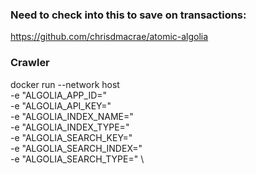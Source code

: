 
### Need to check into this to save on transactions:

https://github.com/chrisdmacrae/atomic-algolia

### Crawler

docker run --network host \
  -e "ALGOLIA_APP_ID=<your-app-id>" \
  -e "ALGOLIA_API_KEY=<your-api-key>" \
  -e "ALGOLIA_INDEX_NAME=<your-index-name>" \
  -e "ALGOLIA_INDEX_TYPE=<your-index-type>" \
  -e "ALGOLIA_SEARCH_KEY=<your-search-key>" \
  -e "ALGOLIA_SEARCH_INDEX=<your-search-index>" \
  -e "ALGOLIA_SEARCH_TYPE=<your-search-type>" \

